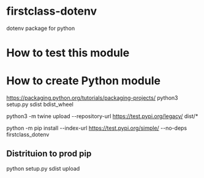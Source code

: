 # firstclass-dotenv
dotenv package for python

# How to test this module


# How to create Python module
https://packaging.python.org/tutorials/packaging-projects/
python3 setup.py sdist bdist_wheel

python3 -m twine upload --repository-url https://test.pypi.org/legacy/ dist/*

 python -m pip install --index-url https://test.pypi.org/simple/ --no-deps firstclass_dotenv

## Distrituion to prod pip
python setup.py sdist upload
